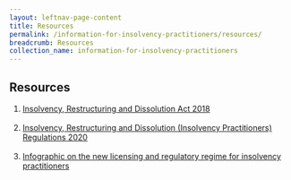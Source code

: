 ```yaml
---
layout: leftnav-page-content
title: Resources
permalink: /information-for-insolvency-practitioners/resources/
breadcrumb: Resources
collection_name: information-for-insolvency-practitioners
---
```


Resources
------
1. <a href="https://sso.agc.gov.sg/Acts-Supp/40-2018/Published/20181107?DocDate=20181107" target="_blank">Insolvency, Restructuring and Dissolution Act 2018</a>
<br><br>
2. <a href="https://sso.agc.gov.sg/SL/MA2008-S72-2009?DocDate=20181116" target="_blank">Insolvency, Restructuring and Dissolution (Insolvency Practitioners) Regulations 2020</a>
<br><br>
3. <a href="/files/Infographic for Licensing of IPs.pdf" target="_blank">Infographic on the new licensing and regulatory regime for insolvency practitioners</a>
